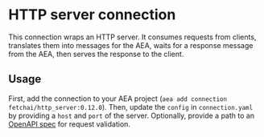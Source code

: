 # HTTP server connection

This connection wraps an HTTP server. It consumes requests from clients, translates them into messages for the AEA, waits for a response message from the AEA, then serves the response to the client.

## Usage

First, add the connection to your AEA project (`aea add connection fetchai/http_server:0.12.0`). Then, update the `config` in `connection.yaml` by providing a `host` and `port` of the server. Optionally, provide a path to an [OpenAPI spec](https://swagger.io/docs/specification/about/) for request validation.